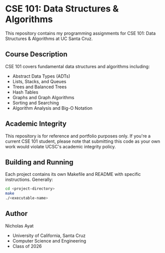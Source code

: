 # CSE 101: Data Structures & Algorithms

This repository contains my programming assignments for CSE 101: Data Structures & Algorithms at UC Santa Cruz.

## Course Description

CSE 101 covers fundamental data structures and algorithms including:
- Abstract Data Types (ADTs)
- Lists, Stacks, and Queues
- Trees and Balanced Trees
- Hash Tables
- Graphs and Graph Algorithms
- Sorting and Searching
- Algorithm Analysis and Big-O Notation

## Academic Integrity

This repository is for reference and portfolio purposes only. If you're a current CSE 101 student, please note that submitting this code as your own work would violate UCSC's academic integrity policy.

## Building and Running

Each project contains its own Makefile and README with specific instructions. Generally:

```bash
cd <project-directory>
make
./<executable-name>
```

## Author

Nicholas Ayat
- University of California, Santa Cruz
- Computer Science and Engineering
- Class of 2026